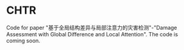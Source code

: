 # CHTR
Code for paper "基于全局结构差异与局部注意力的灾害检测"-"Damage Assessment with Global Difference and Local Attention". The code is coming soon.
